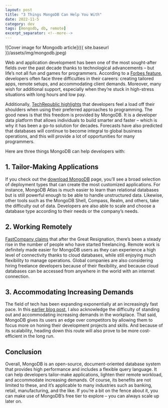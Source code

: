 ```yaml
---
layout: post
title: "3 Things MongoDB Can Help You With"
date: 2022-11-5
category: dev
tags: [mongodb, db, remote]
excerpt_separator: <!--more-->
---
```

![Cover image for Mongodb article]({{ site.baseurl }}/assets/img/mongodb.jpeg)

Web and application development has been one of the most sought-after fields over the past decade thanks to technological advancements – but life’s not all fun and games for programmers. According to a [Forbes feature](https://www.forbes.com/sites/forbestechcouncil/2022/02/11/three-software-challenges-businesses-face-in-2022), developers often face three difficulties in their careers: creating tailored apps, remote setups, and accommodating client demands. Moreover, many wish for additional support, especially when they’re stuck in high-stress situations with long hours and low pay.

Additionally, [TechRepublic highlights](https://www.techrepublic.com/article/why-developer-freedom-worth-microservices-headaches/) that developers feel a load off their shoulders when using their preferred approaches to programming. The good news is that this freedom is provided by MongoDB. It is a developer data platform that allows individuals to build smarter and faster – which is why it has been a go-to solution for decades. Forecasts have also predicted that databases will continue to become integral to global business operations, and this will provide a lot of opportunities for many programmers.

Here are three things MongoDB can help developers with:

## 1. Tailor-Making Applications

If you check out the [download MongoDB](https://www.mongodb.com/try/download) page, you’ll see a broad selection of deployment types that can create the most customized applications. For instance, MongoDB Atlas is much easier to learn than relational databases but is still powerful enough to be able to handle unstructured data. Likewise, other tools such as the MongoDB Shell, Compass, Realm, and others, take the difficulty out of data. Developers are also able to scale and choose a database type according to their needs or the company’s needs.

## 2. Working Remotely

[FastCompany claims](https://www.fastcompany.com/90732237/why-are-so-many-people-freelancing) that after the Great Resignation, there’s been a steady rise in the number of people who have started freelancing. Remote work is definitely made easier for MongoDB users as they can experience a high level of connectivity thanks to cloud databases, while still enjoying much flexibility to manage operations. Global companies are also considering hiring freelance developers because of their flexibility, and because cloud databases can be accessed from anywhere in the world with an internet connection.

## 3. Accommodating Increasing Demands

The field of tech has been expanding exponentially at an increasingly fast pace. In this [earlier blog post](https://www.sandordargo.com/blog/2022/09/28/5-tips-to-find-your-next-job), I also acknowledge the difficulty of standing out and accommodating increasing demands in the workplace. That said, MongoDB gives its users an edge over competitors by allowing them to focus more on honing their development projects and skills. And because of its scalability, heading down this route will also prove to be more cost-efficient in the long run.

## Conclusion

Overall, MongoDB is an open-source, document-oriented database system that provides high performance and includes a flexible query language. It can help developers tailor-make applications, lighten their remote workload, and accommodate increasing demands. Of course, its benefits are not limited to these, and it’s applicable to many industries such as banking, retail, manufacturing, and the like. If you’re a bit on the fence about it, you can make use of MongoDB’s free tier to explore – you can always scale up later on.